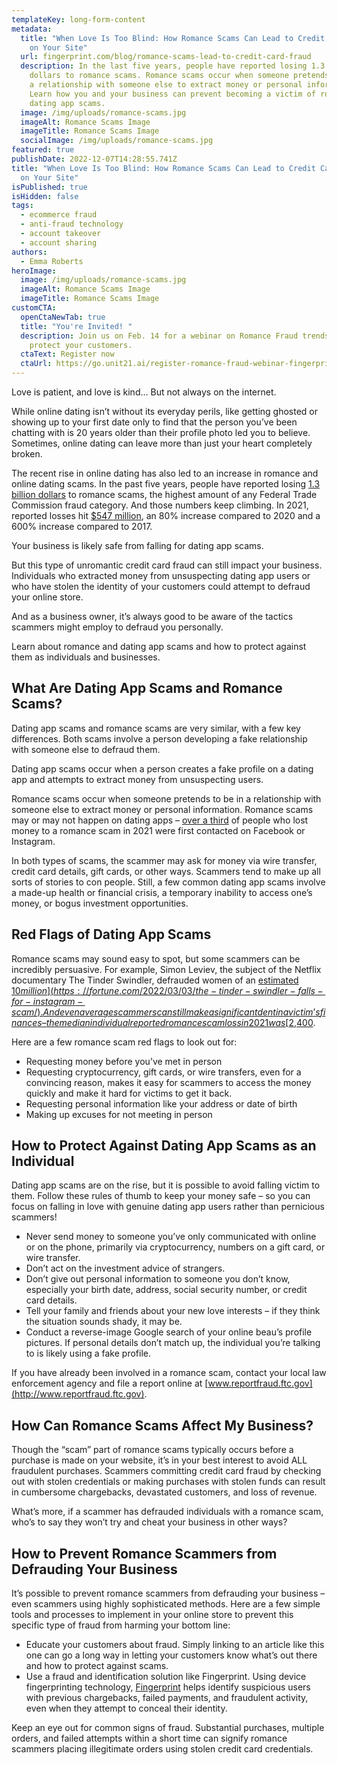 ```yaml
---
templateKey: long-form-content
metadata:
  title: "When Love Is Too Blind: How Romance Scams Can Lead to Credit Card Fraud
    on Your Site"
  url: fingerprint.com/blog/romance-scams-lead-to-credit-card-fraud
  description: In the last five years, people have reported losing 1.3 billion
    dollars to romance scams. Romance scams occur when someone pretends to be in
    a relationship with someone else to extract money or personal information.
    Learn how you and your business can prevent becoming a victim of romance and
    dating app scams.
  image: /img/uploads/romance-scams.jpg
  imageAlt: Romance Scams Image
  imageTitle: Romance Scams Image
  socialImage: /img/uploads/romance-scams.jpg
featured: true
publishDate: 2022-12-07T14:28:55.741Z
title: "When Love Is Too Blind: How Romance Scams Can Lead to Credit Card Fraud
  on Your Site"
isPublished: true
isHidden: false
tags:
  - ecommerce fraud
  - anti-fraud technology
  - account takeover
  - account sharing
authors:
  - Emma Roberts
heroImage:
  image: /img/uploads/romance-scams.jpg
  imageAlt: Romance Scams Image
  imageTitle: Romance Scams Image
customCTA:
  openCtaNewTab: true
  title: "You're Invited! "
  description: Join us on Feb. 14 for a webinar on Romance Fraud trends and how to
    protect your customers.
  ctaText: Register now
  ctaUrl: https://go.unit21.ai/register-romance-fraud-webinar-fingerprint
---
```

Love is patient, and love is kind… But not always on the internet.

While online dating isn’t without its everyday perils, like getting ghosted or showing up to your first date only to find that the person you’ve been chatting with is 20 years older than their profile photo led you to believe. Sometimes, online dating can leave more than just your heart completely broken.

The recent rise in online dating has also led to an increase in romance and online dating scams. In the past five years, people have reported losing [1.3 billion dollars](https://www.ftc.gov/news-events/data-visualizations/data-spotlight/2022/02/reports-romance-scams-hit-record-highs-2021) to romance scams, the highest amount of any Federal Trade Commission fraud category. And those numbers keep climbing. In 2021, reported losses hit [$547 million](https://www.ftc.gov/news-events/data-visualizations/data-spotlight/2022/02/reports-romance-scams-hit-record-highs-2021), an 80% increase compared to 2020 and a 600% increase compared to 2017. 

Your business is likely safe from falling for dating app scams.

But this type of unromantic credit card fraud can still impact your business. Individuals who extracted money from unsuspecting dating app users or who have stolen the identity of your customers could attempt to defraud your online store.

And as a business owner, it’s always good to be aware of the tactics scammers might employ to defraud you personally.

Learn about romance and dating app scams and how to protect against them as individuals and businesses.



## What Are Dating App Scams and Romance Scams?

Dating app scams and romance scams are very similar, with a few key differences. Both scams involve a person developing a fake relationship with someone else to defraud them.

Dating app scams occur when a person creates a fake profile on a dating app and attempts to extract money from unsuspecting users. 

Romance scams occur when someone pretends to be in a relationship with someone else to extract money or personal information. Romance scams may or may not happen on dating apps – [over a third](https://www.ftc.gov/news-events/data-visualizations/data-spotlight/2022/02/reports-romance-scams-hit-record-highs-2021) of people who lost money to a romance scam in 2021 were first contacted on Facebook or Instagram. 

In both types of scams, the scammer may ask for money via wire transfer, credit card details, gift cards, or other ways. Scammers tend to make up all sorts of stories to con people. Still, a few common dating app scams involve a made-up health or financial crisis, a temporary inability to access one’s money, or bogus investment opportunities.



## Red Flags of Dating App Scams

Romance scams may sound easy to spot, but some scammers can be incredibly persuasive. For example, Simon Leviev, the subject of the Netflix documentary The Tinder Swindler, defrauded women of an [estimated $10 million](https://fortune.com/2022/03/03/the-tinder-swindler-falls-for-instagram-scam/). And even average scammers can still make a significant dent in a victim’s finances – the median individual reported romance scam loss in 2021 was [$2,400](https://www.ftc.gov/news-events/data-visualizations/data-spotlight/2022/02/reports-romance-scams-hit-record-highs-2021). 

Here are a few romance scam red flags to look out for:

* Requesting money before you’ve met in person
* Requesting cryptocurrency, gift cards, or wire transfers, even for a convincing reason, makes it easy for scammers to access the money quickly and make it hard for victims to get it back.
* Requesting personal information like your address or date of birth
* Making up excuses for not meeting in person



## How to Protect Against Dating App Scams as an Individual

Dating app scams are on the rise, but it is possible to avoid falling victim to them. Follow these rules of thumb to keep your money safe – so you can focus on falling in love with genuine dating app users rather than pernicious scammers!

* Never send money to someone you’ve only communicated with online or on the phone, primarily via cryptocurrency, numbers on a gift card, or wire transfer.
* Don’t act on the investment advice of strangers.
* Don’t give out personal information to someone you don’t know, especially your birth date, address, social security number, or credit card details.
* Tell your family and friends about your new love interests – if they think the situation sounds shady, it may be.
* Conduct a reverse-image Google search of your online beau’s profile pictures. If personal details don’t match up, the individual you’re talking to is likely using a fake profile. 

If you have already been involved in a romance scam, contact your local law enforcement agency and file a report online at [www.reportfraud.ftc.gov](http://www.reportfraud.ftc.gov).



## How Can Romance Scams Affect My Business?

Though the “scam” part of romance scams typically occurs before a purchase is made on your website, it’s in your best interest to avoid ALL fraudulent purchases. Scammers committing credit card fraud by checking out with stolen credentials or making purchases with stolen funds can result in cumbersome chargebacks, devastated customers, and loss of revenue.

What’s more, if a scammer has defrauded individuals with a romance scam, who’s to say they won’t try and cheat your business in other ways?



## How to Prevent Romance Scammers from Defrauding Your Business

It’s possible to prevent romance scammers from defrauding your business – even scammers using highly sophisticated methods. Here are a few simple tools and processes to implement in your online store to prevent this specific type of fraud from harming your bottom line:

* Educate your customers about fraud. Simply linking to an article like this one can go a long way in letting your customers know what’s out there and how to protect against scams.
* Use a fraud and identification solution like Fingerprint. Using device fingerprinting technology, [Fingerprint](https://fingerprint.com/?utm_source=blog&utm_medium=website&utm_campaign=blog) helps identify suspicious users with previous chargebacks, failed payments, and fraudulent activity, even when they attempt to conceal their identity. 

Keep an eye out for common signs of fraud. Substantial purchases, multiple orders, and failed attempts within a short time can signify romance scammers placing illegitimate orders using stolen credit card credentials.